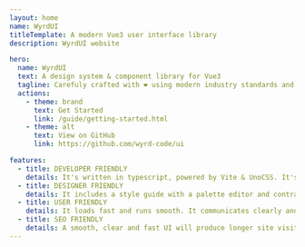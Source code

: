 ```yaml
---
layout: home
name: WyrdUI
titleTemplate: A modern Vue3 user interface library
description: WyrdUI website

hero:
  name: WyrdUI
  text: A design system & component library for Vue3
  tagline: Carefuly crafted with ❤️ using modern industry standards and best practices
  actions:
    - theme: brand
      text: Get Started
      link: /guide/getting-started.html
    - theme: alt
      text: View on GitHub
      link: https://github.com/wyrd-code/ui

features:
  - title: DEVELOPER FRIENDLY
    details: It's written in typescript, powered by Vite & UnoCSS. It's tree Shakeable. It's headless but with themes ready. i18n is built in.
  - title: DESIGNER FRIENDLY
    details: It includes a style guide with a palette editor and contrast checker. Uses vertical and horizontal grids for layout. Design tokens used everywhere.
  - title: USER FRIENDLY
    details: It loads fast and runs smooth. It communicates clearly and consistently. It follows ARIA guidelines as close as possible.
  - title: SEO FRIENDLY
    details: A smooth, clear and fast UI will produce longer site visits and more visitor engagement, leading to better results in ranking algorithms.
---
```

